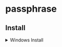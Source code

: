 # passphrase

## Install

<details><summary> Windows Install </summary>

```shell
git clone git@github.com:acelaya77/passphrase.git %USERPROFILE%\Documents\WindowsPowershell\Modules\New-Passphrase
```

</details>
